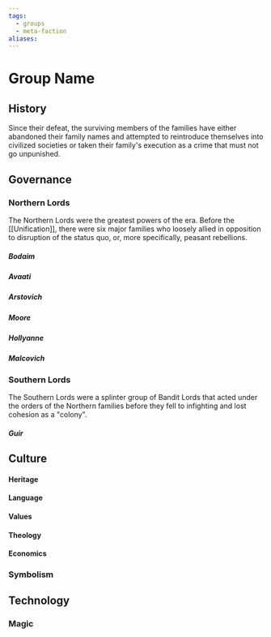 ```yaml
---
tags:
  - groups
  - meta-faction
aliases:
---
```


# Group Name
## History

Since their defeat, the surviving members of the families have either abandoned their family names and attempted to reintroduce themselves into civilized societies or taken their family's execution as a crime that must not go unpunished.

## Governance
### Northern Lords

The Northern Lords were the greatest powers of the era. Before the [[Unification]], there were six major families who loosely allied in opposition to disruption of the status quo, or, more specifically, peasant rebellions.


##### Bodaim
##### Avaati
##### Arstovich
##### Moore
##### Hollyanne
##### Malcovich

### Southern Lords

The Southern Lords were a splinter group of Bandit Lords that acted under the orders of the Northern families before they fell to infighting and lost cohesion as a "colony".

##### Guir

## Culture
#### Heritage
#### Language
#### Values
#### Theology
#### Economics
### Symbolism
## Technology
### Magic
